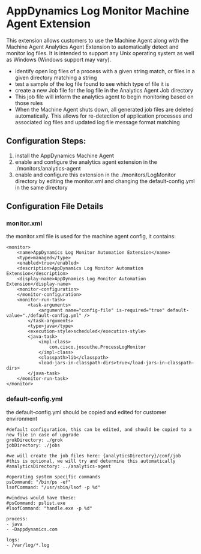 # AppDynamics Log Monitor Machine Agent Extension

This extension allows customers to use the Machine Agent along with the Machine Agent Analytics Agent Extension to automatically detect and monitor log files. It is intended to support any Unix operating system as well as Windows (Windows support may vary).

* identify open log files of a process with a given string match, or files in a given directory matching a string
* test a sample of the log file found to see which type of file it is 
* create a new Job file for the log file in the Analytics Agent Job directory
* This job file will inform the analytics agent to begin monitoring based on those rules
* When the Machine Agent shuts down, all generated job files are deleted automatically.  This allows for re-detection of application processes and associated log files and updated log file message format matching

## Configuration Steps:
1. install the AppDynamics Machine Agent
2. enable and configure the analytics agent extension in the ./monitors/analytics-agent
3. enable and configure this extension in the ./monitors/LogMonitor directory by editing the monitor.xml and changing the default-config.yml in the same directory

## Configuration File Details

### monitor.xml

the monitor.xml file is used for the machine agent config, it contains:

    <monitor>
        <name>AppDynamics Log Monitor Automation Extension</name>
        <type>managed</type>
        <enabled>true</enabled>
        <description>AppDynamics Log Monitor Automation Extension</description>
        <display-name>AppDynamics Log Monitor Automation Extension</display-name>
        <monitor-configuration>
        </monitor-configuration>
        <monitor-run-task>
            <task-arguments>
                <argument name="config-file" is-required="true" default-value="./default-config.yml" />
            </task-arguments>
            <type>java</type>
            <execution-style>scheduled</execution-style>
            <java-task>
                <impl-class>
                    com.cisco.josouthe.ProcessLogMonitor
                </impl-class>
                <classpath>lib</classpath>
                <load-jars-in-classpath-dirs>true</load-jars-in-classpath-dirs>
            </java-task>
        </monitor-run-task>
    </monitor>


### default-config.yml

the default-config.yml should be copied and edited for customer environment

    #default configuration, this can be edited, and should be copied to a new file in case of upgrade
    grokDirectory: ./grok
    jobDirectory: ./jobs

    #we will create the job files here: {analyticsDirectory}/conf/job
    #this is optional, we will try and determine this automatically
    #analyticsDirectory: ../analytics-agent

    #operating system specific commands
    psCommand: "/bin/ps -ef"
    lsofCommand: "/usr/sbin/lsof -p %d"

    #windows would have these:
    #psCommand: pslist.exe
    #lsofCommand: "handle.exe -p %d"

    process:
    - java
    - -Dappdynamics.com

    logs:
    - /var/log/*.log
